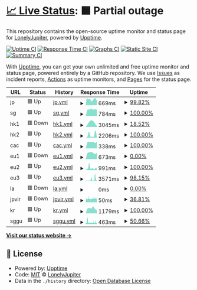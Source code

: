 # [📈 Live Status](https://www.skrr.eu.org): <!--live status--> **🟧 Partial outage**

This repository contains the open-source uptime monitor and status page for [LonelyJupiter](https://www.skrr.eu.org), powered by [Upptime](https://github.com/upptime/upptime).

[![Uptime CI](https://github.com/LonelyJupiter/UPPTIME/workflows/Uptime%20CI/badge.svg)](https://github.com/LonelyJupiter/UPPTIME/actions?query=workflow%3A%22Uptime+CI%22)
[![Response Time CI](https://github.com/LonelyJupiter/UPPTIME/workflows/Response%20Time%20CI/badge.svg)](https://github.com/LonelyJupiter/UPPTIME/actions?query=workflow%3A%22Response+Time+CI%22)
[![Graphs CI](https://github.com/LonelyJupiter/UPPTIME/workflows/Graphs%20CI/badge.svg)](https://github.com/LonelyJupiter/UPPTIME/actions?query=workflow%3A%22Graphs+CI%22)
[![Static Site CI](https://github.com/LonelyJupiter/UPPTIME/workflows/Static%20Site%20CI/badge.svg)](https://github.com/LonelyJupiter/UPPTIME/actions?query=workflow%3A%22Static+Site+CI%22)
[![Summary CI](https://github.com/LonelyJupiter/UPPTIME/workflows/Summary%20CI/badge.svg)](https://github.com/LonelyJupiter/UPPTIME/actions?query=workflow%3A%22Summary+CI%22)

With [Upptime](https://upptime.js.org), you can get your own unlimited and free uptime monitor and status page, powered entirely by a GitHub repository. We use [Issues](https://github.com/LonelyJupiter/UPPTIME/issues) as incident reports, [Actions](https://github.com/LonelyJupiter/UPPTIME/actions) as uptime monitors, and [Pages](https://www.skrr.eu.org) for the status page.

<!--start: status pages-->
<!-- This summary is generated by Upptime (https://github.com/upptime/upptime) -->
<!-- Do not edit this manually, your changes will be overwritten -->
<!-- prettier-ignore -->
| URL | Status | History | Response Time | Uptime |
| --- | ------ | ------- | ------------- | ------ |
| <img alt="" src="https://icons.duckduckgo.com/ip3/null.ico" height="13"> jp | 🟩 Up | [jp.yml](https://github.com/LonelyJupiter/UPPTIME/commits/HEAD/history/jp.yml) | <details><summary><img alt="Response time graph" src="./graphs/jp/response-time-week.png" height="20"> 669ms</summary><br><a href="https://www.skrr.eu.org/history/jp"><img alt="Response time 762" src="https://img.shields.io/endpoint?url=https%3A%2F%2Fraw.githubusercontent.com%2FLonelyJupiter%2FUPPTIME%2FHEAD%2Fapi%2Fjp%2Fresponse-time.json"></a><br><a href="https://www.skrr.eu.org/history/jp"><img alt="24-hour response time 535" src="https://img.shields.io/endpoint?url=https%3A%2F%2Fraw.githubusercontent.com%2FLonelyJupiter%2FUPPTIME%2FHEAD%2Fapi%2Fjp%2Fresponse-time-day.json"></a><br><a href="https://www.skrr.eu.org/history/jp"><img alt="7-day response time 669" src="https://img.shields.io/endpoint?url=https%3A%2F%2Fraw.githubusercontent.com%2FLonelyJupiter%2FUPPTIME%2FHEAD%2Fapi%2Fjp%2Fresponse-time-week.json"></a><br><a href="https://www.skrr.eu.org/history/jp"><img alt="30-day response time 752" src="https://img.shields.io/endpoint?url=https%3A%2F%2Fraw.githubusercontent.com%2FLonelyJupiter%2FUPPTIME%2FHEAD%2Fapi%2Fjp%2Fresponse-time-month.json"></a><br><a href="https://www.skrr.eu.org/history/jp"><img alt="1-year response time 762" src="https://img.shields.io/endpoint?url=https%3A%2F%2Fraw.githubusercontent.com%2FLonelyJupiter%2FUPPTIME%2FHEAD%2Fapi%2Fjp%2Fresponse-time-year.json"></a></details> | <details><summary><a href="https://www.skrr.eu.org/history/jp">99.82%</a></summary><a href="https://www.skrr.eu.org/history/jp"><img alt="All-time uptime 93.90%" src="https://img.shields.io/endpoint?url=https%3A%2F%2Fraw.githubusercontent.com%2FLonelyJupiter%2FUPPTIME%2FHEAD%2Fapi%2Fjp%2Fuptime.json"></a><br><a href="https://www.skrr.eu.org/history/jp"><img alt="24-hour uptime 100.00%" src="https://img.shields.io/endpoint?url=https%3A%2F%2Fraw.githubusercontent.com%2FLonelyJupiter%2FUPPTIME%2FHEAD%2Fapi%2Fjp%2Fuptime-day.json"></a><br><a href="https://www.skrr.eu.org/history/jp"><img alt="7-day uptime 99.82%" src="https://img.shields.io/endpoint?url=https%3A%2F%2Fraw.githubusercontent.com%2FLonelyJupiter%2FUPPTIME%2FHEAD%2Fapi%2Fjp%2Fuptime-week.json"></a><br><a href="https://www.skrr.eu.org/history/jp"><img alt="30-day uptime 92.50%" src="https://img.shields.io/endpoint?url=https%3A%2F%2Fraw.githubusercontent.com%2FLonelyJupiter%2FUPPTIME%2FHEAD%2Fapi%2Fjp%2Fuptime-month.json"></a><br><a href="https://www.skrr.eu.org/history/jp"><img alt="1-year uptime 93.90%" src="https://img.shields.io/endpoint?url=https%3A%2F%2Fraw.githubusercontent.com%2FLonelyJupiter%2FUPPTIME%2FHEAD%2Fapi%2Fjp%2Fuptime-year.json"></a></details>
| <img alt="" src="https://icons.duckduckgo.com/ip3/null.ico" height="13"> sg | 🟩 Up | [sg.yml](https://github.com/LonelyJupiter/UPPTIME/commits/HEAD/history/sg.yml) | <details><summary><img alt="Response time graph" src="./graphs/sg/response-time-week.png" height="20"> 784ms</summary><br><a href="https://www.skrr.eu.org/history/sg"><img alt="Response time 799" src="https://img.shields.io/endpoint?url=https%3A%2F%2Fraw.githubusercontent.com%2FLonelyJupiter%2FUPPTIME%2FHEAD%2Fapi%2Fsg%2Fresponse-time.json"></a><br><a href="https://www.skrr.eu.org/history/sg"><img alt="24-hour response time 738" src="https://img.shields.io/endpoint?url=https%3A%2F%2Fraw.githubusercontent.com%2FLonelyJupiter%2FUPPTIME%2FHEAD%2Fapi%2Fsg%2Fresponse-time-day.json"></a><br><a href="https://www.skrr.eu.org/history/sg"><img alt="7-day response time 784" src="https://img.shields.io/endpoint?url=https%3A%2F%2Fraw.githubusercontent.com%2FLonelyJupiter%2FUPPTIME%2FHEAD%2Fapi%2Fsg%2Fresponse-time-week.json"></a><br><a href="https://www.skrr.eu.org/history/sg"><img alt="30-day response time 811" src="https://img.shields.io/endpoint?url=https%3A%2F%2Fraw.githubusercontent.com%2FLonelyJupiter%2FUPPTIME%2FHEAD%2Fapi%2Fsg%2Fresponse-time-month.json"></a><br><a href="https://www.skrr.eu.org/history/sg"><img alt="1-year response time 799" src="https://img.shields.io/endpoint?url=https%3A%2F%2Fraw.githubusercontent.com%2FLonelyJupiter%2FUPPTIME%2FHEAD%2Fapi%2Fsg%2Fresponse-time-year.json"></a></details> | <details><summary><a href="https://www.skrr.eu.org/history/sg">100.00%</a></summary><a href="https://www.skrr.eu.org/history/sg"><img alt="All-time uptime 99.91%" src="https://img.shields.io/endpoint?url=https%3A%2F%2Fraw.githubusercontent.com%2FLonelyJupiter%2FUPPTIME%2FHEAD%2Fapi%2Fsg%2Fuptime.json"></a><br><a href="https://www.skrr.eu.org/history/sg"><img alt="24-hour uptime 100.00%" src="https://img.shields.io/endpoint?url=https%3A%2F%2Fraw.githubusercontent.com%2FLonelyJupiter%2FUPPTIME%2FHEAD%2Fapi%2Fsg%2Fuptime-day.json"></a><br><a href="https://www.skrr.eu.org/history/sg"><img alt="7-day uptime 100.00%" src="https://img.shields.io/endpoint?url=https%3A%2F%2Fraw.githubusercontent.com%2FLonelyJupiter%2FUPPTIME%2FHEAD%2Fapi%2Fsg%2Fuptime-week.json"></a><br><a href="https://www.skrr.eu.org/history/sg"><img alt="30-day uptime 99.95%" src="https://img.shields.io/endpoint?url=https%3A%2F%2Fraw.githubusercontent.com%2FLonelyJupiter%2FUPPTIME%2FHEAD%2Fapi%2Fsg%2Fuptime-month.json"></a><br><a href="https://www.skrr.eu.org/history/sg"><img alt="1-year uptime 99.91%" src="https://img.shields.io/endpoint?url=https%3A%2F%2Fraw.githubusercontent.com%2FLonelyJupiter%2FUPPTIME%2FHEAD%2Fapi%2Fsg%2Fuptime-year.json"></a></details>
| <img alt="" src="https://icons.duckduckgo.com/ip3/null.ico" height="13"> hk1 | 🟥 Down | [hk1.yml](https://github.com/LonelyJupiter/UPPTIME/commits/HEAD/history/hk1.yml) | <details><summary><img alt="Response time graph" src="./graphs/hk1/response-time-week.png" height="20"> 3045ms</summary><br><a href="https://www.skrr.eu.org/history/hk1"><img alt="Response time 1003" src="https://img.shields.io/endpoint?url=https%3A%2F%2Fraw.githubusercontent.com%2FLonelyJupiter%2FUPPTIME%2FHEAD%2Fapi%2Fhk1%2Fresponse-time.json"></a><br><a href="https://www.skrr.eu.org/history/hk1"><img alt="24-hour response time 0" src="https://img.shields.io/endpoint?url=https%3A%2F%2Fraw.githubusercontent.com%2FLonelyJupiter%2FUPPTIME%2FHEAD%2Fapi%2Fhk1%2Fresponse-time-day.json"></a><br><a href="https://www.skrr.eu.org/history/hk1"><img alt="7-day response time 3045" src="https://img.shields.io/endpoint?url=https%3A%2F%2Fraw.githubusercontent.com%2FLonelyJupiter%2FUPPTIME%2FHEAD%2Fapi%2Fhk1%2Fresponse-time-week.json"></a><br><a href="https://www.skrr.eu.org/history/hk1"><img alt="30-day response time 1072" src="https://img.shields.io/endpoint?url=https%3A%2F%2Fraw.githubusercontent.com%2FLonelyJupiter%2FUPPTIME%2FHEAD%2Fapi%2Fhk1%2Fresponse-time-month.json"></a><br><a href="https://www.skrr.eu.org/history/hk1"><img alt="1-year response time 1003" src="https://img.shields.io/endpoint?url=https%3A%2F%2Fraw.githubusercontent.com%2FLonelyJupiter%2FUPPTIME%2FHEAD%2Fapi%2Fhk1%2Fresponse-time-year.json"></a></details> | <details><summary><a href="https://www.skrr.eu.org/history/hk1">18.52%</a></summary><a href="https://www.skrr.eu.org/history/hk1"><img alt="All-time uptime 48.98%" src="https://img.shields.io/endpoint?url=https%3A%2F%2Fraw.githubusercontent.com%2FLonelyJupiter%2FUPPTIME%2FHEAD%2Fapi%2Fhk1%2Fuptime.json"></a><br><a href="https://www.skrr.eu.org/history/hk1"><img alt="24-hour uptime 0.00%" src="https://img.shields.io/endpoint?url=https%3A%2F%2Fraw.githubusercontent.com%2FLonelyJupiter%2FUPPTIME%2FHEAD%2Fapi%2Fhk1%2Fuptime-day.json"></a><br><a href="https://www.skrr.eu.org/history/hk1"><img alt="7-day uptime 18.52%" src="https://img.shields.io/endpoint?url=https%3A%2F%2Fraw.githubusercontent.com%2FLonelyJupiter%2FUPPTIME%2FHEAD%2Fapi%2Fhk1%2Fuptime-week.json"></a><br><a href="https://www.skrr.eu.org/history/hk1"><img alt="30-day uptime 48.93%" src="https://img.shields.io/endpoint?url=https%3A%2F%2Fraw.githubusercontent.com%2FLonelyJupiter%2FUPPTIME%2FHEAD%2Fapi%2Fhk1%2Fuptime-month.json"></a><br><a href="https://www.skrr.eu.org/history/hk1"><img alt="1-year uptime 48.98%" src="https://img.shields.io/endpoint?url=https%3A%2F%2Fraw.githubusercontent.com%2FLonelyJupiter%2FUPPTIME%2FHEAD%2Fapi%2Fhk1%2Fuptime-year.json"></a></details>
| <img alt="" src="https://icons.duckduckgo.com/ip3/null.ico" height="13"> hk2 | 🟩 Up | [hk2.yml](https://github.com/LonelyJupiter/UPPTIME/commits/HEAD/history/hk2.yml) | <details><summary><img alt="Response time graph" src="./graphs/hk2/response-time-week.png" height="20"> 2206ms</summary><br><a href="https://www.skrr.eu.org/history/hk2"><img alt="Response time 1199" src="https://img.shields.io/endpoint?url=https%3A%2F%2Fraw.githubusercontent.com%2FLonelyJupiter%2FUPPTIME%2FHEAD%2Fapi%2Fhk2%2Fresponse-time.json"></a><br><a href="https://www.skrr.eu.org/history/hk2"><img alt="24-hour response time 638" src="https://img.shields.io/endpoint?url=https%3A%2F%2Fraw.githubusercontent.com%2FLonelyJupiter%2FUPPTIME%2FHEAD%2Fapi%2Fhk2%2Fresponse-time-day.json"></a><br><a href="https://www.skrr.eu.org/history/hk2"><img alt="7-day response time 2206" src="https://img.shields.io/endpoint?url=https%3A%2F%2Fraw.githubusercontent.com%2FLonelyJupiter%2FUPPTIME%2FHEAD%2Fapi%2Fhk2%2Fresponse-time-week.json"></a><br><a href="https://www.skrr.eu.org/history/hk2"><img alt="30-day response time 1272" src="https://img.shields.io/endpoint?url=https%3A%2F%2Fraw.githubusercontent.com%2FLonelyJupiter%2FUPPTIME%2FHEAD%2Fapi%2Fhk2%2Fresponse-time-month.json"></a><br><a href="https://www.skrr.eu.org/history/hk2"><img alt="1-year response time 1199" src="https://img.shields.io/endpoint?url=https%3A%2F%2Fraw.githubusercontent.com%2FLonelyJupiter%2FUPPTIME%2FHEAD%2Fapi%2Fhk2%2Fresponse-time-year.json"></a></details> | <details><summary><a href="https://www.skrr.eu.org/history/hk2">100.00%</a></summary><a href="https://www.skrr.eu.org/history/hk2"><img alt="All-time uptime 35.09%" src="https://img.shields.io/endpoint?url=https%3A%2F%2Fraw.githubusercontent.com%2FLonelyJupiter%2FUPPTIME%2FHEAD%2Fapi%2Fhk2%2Fuptime.json"></a><br><a href="https://www.skrr.eu.org/history/hk2"><img alt="24-hour uptime 100.00%" src="https://img.shields.io/endpoint?url=https%3A%2F%2Fraw.githubusercontent.com%2FLonelyJupiter%2FUPPTIME%2FHEAD%2Fapi%2Fhk2%2Fuptime-day.json"></a><br><a href="https://www.skrr.eu.org/history/hk2"><img alt="7-day uptime 100.00%" src="https://img.shields.io/endpoint?url=https%3A%2F%2Fraw.githubusercontent.com%2FLonelyJupiter%2FUPPTIME%2FHEAD%2Fapi%2Fhk2%2Fuptime-week.json"></a><br><a href="https://www.skrr.eu.org/history/hk2"><img alt="30-day uptime 62.14%" src="https://img.shields.io/endpoint?url=https%3A%2F%2Fraw.githubusercontent.com%2FLonelyJupiter%2FUPPTIME%2FHEAD%2Fapi%2Fhk2%2Fuptime-month.json"></a><br><a href="https://www.skrr.eu.org/history/hk2"><img alt="1-year uptime 35.09%" src="https://img.shields.io/endpoint?url=https%3A%2F%2Fraw.githubusercontent.com%2FLonelyJupiter%2FUPPTIME%2FHEAD%2Fapi%2Fhk2%2Fuptime-year.json"></a></details>
| <img alt="" src="https://icons.duckduckgo.com/ip3/null.ico" height="13"> cac | 🟩 Up | [cac.yml](https://github.com/LonelyJupiter/UPPTIME/commits/HEAD/history/cac.yml) | <details><summary><img alt="Response time graph" src="./graphs/cac/response-time-week.png" height="20"> 338ms</summary><br><a href="https://www.skrr.eu.org/history/cac"><img alt="Response time 369" src="https://img.shields.io/endpoint?url=https%3A%2F%2Fraw.githubusercontent.com%2FLonelyJupiter%2FUPPTIME%2FHEAD%2Fapi%2Fcac%2Fresponse-time.json"></a><br><a href="https://www.skrr.eu.org/history/cac"><img alt="24-hour response time 364" src="https://img.shields.io/endpoint?url=https%3A%2F%2Fraw.githubusercontent.com%2FLonelyJupiter%2FUPPTIME%2FHEAD%2Fapi%2Fcac%2Fresponse-time-day.json"></a><br><a href="https://www.skrr.eu.org/history/cac"><img alt="7-day response time 338" src="https://img.shields.io/endpoint?url=https%3A%2F%2Fraw.githubusercontent.com%2FLonelyJupiter%2FUPPTIME%2FHEAD%2Fapi%2Fcac%2Fresponse-time-week.json"></a><br><a href="https://www.skrr.eu.org/history/cac"><img alt="30-day response time 348" src="https://img.shields.io/endpoint?url=https%3A%2F%2Fraw.githubusercontent.com%2FLonelyJupiter%2FUPPTIME%2FHEAD%2Fapi%2Fcac%2Fresponse-time-month.json"></a><br><a href="https://www.skrr.eu.org/history/cac"><img alt="1-year response time 369" src="https://img.shields.io/endpoint?url=https%3A%2F%2Fraw.githubusercontent.com%2FLonelyJupiter%2FUPPTIME%2FHEAD%2Fapi%2Fcac%2Fresponse-time-year.json"></a></details> | <details><summary><a href="https://www.skrr.eu.org/history/cac">100.00%</a></summary><a href="https://www.skrr.eu.org/history/cac"><img alt="All-time uptime 99.84%" src="https://img.shields.io/endpoint?url=https%3A%2F%2Fraw.githubusercontent.com%2FLonelyJupiter%2FUPPTIME%2FHEAD%2Fapi%2Fcac%2Fuptime.json"></a><br><a href="https://www.skrr.eu.org/history/cac"><img alt="24-hour uptime 100.00%" src="https://img.shields.io/endpoint?url=https%3A%2F%2Fraw.githubusercontent.com%2FLonelyJupiter%2FUPPTIME%2FHEAD%2Fapi%2Fcac%2Fuptime-day.json"></a><br><a href="https://www.skrr.eu.org/history/cac"><img alt="7-day uptime 100.00%" src="https://img.shields.io/endpoint?url=https%3A%2F%2Fraw.githubusercontent.com%2FLonelyJupiter%2FUPPTIME%2FHEAD%2Fapi%2Fcac%2Fuptime-week.json"></a><br><a href="https://www.skrr.eu.org/history/cac"><img alt="30-day uptime 99.94%" src="https://img.shields.io/endpoint?url=https%3A%2F%2Fraw.githubusercontent.com%2FLonelyJupiter%2FUPPTIME%2FHEAD%2Fapi%2Fcac%2Fuptime-month.json"></a><br><a href="https://www.skrr.eu.org/history/cac"><img alt="1-year uptime 99.84%" src="https://img.shields.io/endpoint?url=https%3A%2F%2Fraw.githubusercontent.com%2FLonelyJupiter%2FUPPTIME%2FHEAD%2Fapi%2Fcac%2Fuptime-year.json"></a></details>
| <img alt="" src="https://icons.duckduckgo.com/ip3/null.ico" height="13"> eu1 | 🟥 Down | [eu1.yml](https://github.com/LonelyJupiter/UPPTIME/commits/HEAD/history/eu1.yml) | <details><summary><img alt="Response time graph" src="./graphs/eu1/response-time-week.png" height="20"> 673ms</summary><br><a href="https://www.skrr.eu.org/history/eu1"><img alt="Response time 725" src="https://img.shields.io/endpoint?url=https%3A%2F%2Fraw.githubusercontent.com%2FLonelyJupiter%2FUPPTIME%2FHEAD%2Fapi%2Feu1%2Fresponse-time.json"></a><br><a href="https://www.skrr.eu.org/history/eu1"><img alt="24-hour response time 683" src="https://img.shields.io/endpoint?url=https%3A%2F%2Fraw.githubusercontent.com%2FLonelyJupiter%2FUPPTIME%2FHEAD%2Fapi%2Feu1%2Fresponse-time-day.json"></a><br><a href="https://www.skrr.eu.org/history/eu1"><img alt="7-day response time 673" src="https://img.shields.io/endpoint?url=https%3A%2F%2Fraw.githubusercontent.com%2FLonelyJupiter%2FUPPTIME%2FHEAD%2Fapi%2Feu1%2Fresponse-time-week.json"></a><br><a href="https://www.skrr.eu.org/history/eu1"><img alt="30-day response time 642" src="https://img.shields.io/endpoint?url=https%3A%2F%2Fraw.githubusercontent.com%2FLonelyJupiter%2FUPPTIME%2FHEAD%2Fapi%2Feu1%2Fresponse-time-month.json"></a><br><a href="https://www.skrr.eu.org/history/eu1"><img alt="1-year response time 725" src="https://img.shields.io/endpoint?url=https%3A%2F%2Fraw.githubusercontent.com%2FLonelyJupiter%2FUPPTIME%2FHEAD%2Fapi%2Feu1%2Fresponse-time-year.json"></a></details> | <details><summary><a href="https://www.skrr.eu.org/history/eu1">0.00%</a></summary><a href="https://www.skrr.eu.org/history/eu1"><img alt="All-time uptime 30.91%" src="https://img.shields.io/endpoint?url=https%3A%2F%2Fraw.githubusercontent.com%2FLonelyJupiter%2FUPPTIME%2FHEAD%2Fapi%2Feu1%2Fuptime.json"></a><br><a href="https://www.skrr.eu.org/history/eu1"><img alt="24-hour uptime 0.00%" src="https://img.shields.io/endpoint?url=https%3A%2F%2Fraw.githubusercontent.com%2FLonelyJupiter%2FUPPTIME%2FHEAD%2Fapi%2Feu1%2Fuptime-day.json"></a><br><a href="https://www.skrr.eu.org/history/eu1"><img alt="7-day uptime 0.00%" src="https://img.shields.io/endpoint?url=https%3A%2F%2Fraw.githubusercontent.com%2FLonelyJupiter%2FUPPTIME%2FHEAD%2Fapi%2Feu1%2Fuptime-week.json"></a><br><a href="https://www.skrr.eu.org/history/eu1"><img alt="30-day uptime 0.00%" src="https://img.shields.io/endpoint?url=https%3A%2F%2Fraw.githubusercontent.com%2FLonelyJupiter%2FUPPTIME%2FHEAD%2Fapi%2Feu1%2Fuptime-month.json"></a><br><a href="https://www.skrr.eu.org/history/eu1"><img alt="1-year uptime 30.91%" src="https://img.shields.io/endpoint?url=https%3A%2F%2Fraw.githubusercontent.com%2FLonelyJupiter%2FUPPTIME%2FHEAD%2Fapi%2Feu1%2Fuptime-year.json"></a></details>
| <img alt="" src="https://icons.duckduckgo.com/ip3/null.ico" height="13"> eu2 | 🟩 Up | [eu2.yml](https://github.com/LonelyJupiter/UPPTIME/commits/HEAD/history/eu2.yml) | <details><summary><img alt="Response time graph" src="./graphs/eu2/response-time-week.png" height="20"> 991ms</summary><br><a href="https://www.skrr.eu.org/history/eu2"><img alt="Response time 935" src="https://img.shields.io/endpoint?url=https%3A%2F%2Fraw.githubusercontent.com%2FLonelyJupiter%2FUPPTIME%2FHEAD%2Fapi%2Feu2%2Fresponse-time.json"></a><br><a href="https://www.skrr.eu.org/history/eu2"><img alt="24-hour response time 684" src="https://img.shields.io/endpoint?url=https%3A%2F%2Fraw.githubusercontent.com%2FLonelyJupiter%2FUPPTIME%2FHEAD%2Fapi%2Feu2%2Fresponse-time-day.json"></a><br><a href="https://www.skrr.eu.org/history/eu2"><img alt="7-day response time 991" src="https://img.shields.io/endpoint?url=https%3A%2F%2Fraw.githubusercontent.com%2FLonelyJupiter%2FUPPTIME%2FHEAD%2Fapi%2Feu2%2Fresponse-time-week.json"></a><br><a href="https://www.skrr.eu.org/history/eu2"><img alt="30-day response time 876" src="https://img.shields.io/endpoint?url=https%3A%2F%2Fraw.githubusercontent.com%2FLonelyJupiter%2FUPPTIME%2FHEAD%2Fapi%2Feu2%2Fresponse-time-month.json"></a><br><a href="https://www.skrr.eu.org/history/eu2"><img alt="1-year response time 935" src="https://img.shields.io/endpoint?url=https%3A%2F%2Fraw.githubusercontent.com%2FLonelyJupiter%2FUPPTIME%2FHEAD%2Fapi%2Feu2%2Fresponse-time-year.json"></a></details> | <details><summary><a href="https://www.skrr.eu.org/history/eu2">100.00%</a></summary><a href="https://www.skrr.eu.org/history/eu2"><img alt="All-time uptime 75.49%" src="https://img.shields.io/endpoint?url=https%3A%2F%2Fraw.githubusercontent.com%2FLonelyJupiter%2FUPPTIME%2FHEAD%2Fapi%2Feu2%2Fuptime.json"></a><br><a href="https://www.skrr.eu.org/history/eu2"><img alt="24-hour uptime 100.00%" src="https://img.shields.io/endpoint?url=https%3A%2F%2Fraw.githubusercontent.com%2FLonelyJupiter%2FUPPTIME%2FHEAD%2Fapi%2Feu2%2Fuptime-day.json"></a><br><a href="https://www.skrr.eu.org/history/eu2"><img alt="7-day uptime 100.00%" src="https://img.shields.io/endpoint?url=https%3A%2F%2Fraw.githubusercontent.com%2FLonelyJupiter%2FUPPTIME%2FHEAD%2Fapi%2Feu2%2Fuptime-week.json"></a><br><a href="https://www.skrr.eu.org/history/eu2"><img alt="30-day uptime 99.06%" src="https://img.shields.io/endpoint?url=https%3A%2F%2Fraw.githubusercontent.com%2FLonelyJupiter%2FUPPTIME%2FHEAD%2Fapi%2Feu2%2Fuptime-month.json"></a><br><a href="https://www.skrr.eu.org/history/eu2"><img alt="1-year uptime 75.49%" src="https://img.shields.io/endpoint?url=https%3A%2F%2Fraw.githubusercontent.com%2FLonelyJupiter%2FUPPTIME%2FHEAD%2Fapi%2Feu2%2Fuptime-year.json"></a></details>
| <img alt="" src="https://icons.duckduckgo.com/ip3/null.ico" height="13"> eu3 | 🟩 Up | [eu3.yml](https://github.com/LonelyJupiter/UPPTIME/commits/HEAD/history/eu3.yml) | <details><summary><img alt="Response time graph" src="./graphs/eu3/response-time-week.png" height="20"> 3571ms</summary><br><a href="https://www.skrr.eu.org/history/eu3"><img alt="Response time 1862" src="https://img.shields.io/endpoint?url=https%3A%2F%2Fraw.githubusercontent.com%2FLonelyJupiter%2FUPPTIME%2FHEAD%2Fapi%2Feu3%2Fresponse-time.json"></a><br><a href="https://www.skrr.eu.org/history/eu3"><img alt="24-hour response time 2299" src="https://img.shields.io/endpoint?url=https%3A%2F%2Fraw.githubusercontent.com%2FLonelyJupiter%2FUPPTIME%2FHEAD%2Fapi%2Feu3%2Fresponse-time-day.json"></a><br><a href="https://www.skrr.eu.org/history/eu3"><img alt="7-day response time 3571" src="https://img.shields.io/endpoint?url=https%3A%2F%2Fraw.githubusercontent.com%2FLonelyJupiter%2FUPPTIME%2FHEAD%2Fapi%2Feu3%2Fresponse-time-week.json"></a><br><a href="https://www.skrr.eu.org/history/eu3"><img alt="30-day response time 1925" src="https://img.shields.io/endpoint?url=https%3A%2F%2Fraw.githubusercontent.com%2FLonelyJupiter%2FUPPTIME%2FHEAD%2Fapi%2Feu3%2Fresponse-time-month.json"></a><br><a href="https://www.skrr.eu.org/history/eu3"><img alt="1-year response time 1862" src="https://img.shields.io/endpoint?url=https%3A%2F%2Fraw.githubusercontent.com%2FLonelyJupiter%2FUPPTIME%2FHEAD%2Fapi%2Feu3%2Fresponse-time-year.json"></a></details> | <details><summary><a href="https://www.skrr.eu.org/history/eu3">98.15%</a></summary><a href="https://www.skrr.eu.org/history/eu3"><img alt="All-time uptime 87.93%" src="https://img.shields.io/endpoint?url=https%3A%2F%2Fraw.githubusercontent.com%2FLonelyJupiter%2FUPPTIME%2FHEAD%2Fapi%2Feu3%2Fuptime.json"></a><br><a href="https://www.skrr.eu.org/history/eu3"><img alt="24-hour uptime 97.18%" src="https://img.shields.io/endpoint?url=https%3A%2F%2Fraw.githubusercontent.com%2FLonelyJupiter%2FUPPTIME%2FHEAD%2Fapi%2Feu3%2Fuptime-day.json"></a><br><a href="https://www.skrr.eu.org/history/eu3"><img alt="7-day uptime 98.15%" src="https://img.shields.io/endpoint?url=https%3A%2F%2Fraw.githubusercontent.com%2FLonelyJupiter%2FUPPTIME%2FHEAD%2Fapi%2Feu3%2Fuptime-week.json"></a><br><a href="https://www.skrr.eu.org/history/eu3"><img alt="30-day uptime 88.01%" src="https://img.shields.io/endpoint?url=https%3A%2F%2Fraw.githubusercontent.com%2FLonelyJupiter%2FUPPTIME%2FHEAD%2Fapi%2Feu3%2Fuptime-month.json"></a><br><a href="https://www.skrr.eu.org/history/eu3"><img alt="1-year uptime 87.93%" src="https://img.shields.io/endpoint?url=https%3A%2F%2Fraw.githubusercontent.com%2FLonelyJupiter%2FUPPTIME%2FHEAD%2Fapi%2Feu3%2Fuptime-year.json"></a></details>
| <img alt="" src="https://icons.duckduckgo.com/ip3/null.ico" height="13"> la | 🟥 Down | [la.yml](https://github.com/LonelyJupiter/UPPTIME/commits/HEAD/history/la.yml) | <details><summary><img alt="Response time graph" src="./graphs/la/response-time-week.png" height="20"> 0ms</summary><br><a href="https://www.skrr.eu.org/history/la"><img alt="Response time 462" src="https://img.shields.io/endpoint?url=https%3A%2F%2Fraw.githubusercontent.com%2FLonelyJupiter%2FUPPTIME%2FHEAD%2Fapi%2Fla%2Fresponse-time.json"></a><br><a href="https://www.skrr.eu.org/history/la"><img alt="24-hour response time 0" src="https://img.shields.io/endpoint?url=https%3A%2F%2Fraw.githubusercontent.com%2FLonelyJupiter%2FUPPTIME%2FHEAD%2Fapi%2Fla%2Fresponse-time-day.json"></a><br><a href="https://www.skrr.eu.org/history/la"><img alt="7-day response time 0" src="https://img.shields.io/endpoint?url=https%3A%2F%2Fraw.githubusercontent.com%2FLonelyJupiter%2FUPPTIME%2FHEAD%2Fapi%2Fla%2Fresponse-time-week.json"></a><br><a href="https://www.skrr.eu.org/history/la"><img alt="30-day response time 421" src="https://img.shields.io/endpoint?url=https%3A%2F%2Fraw.githubusercontent.com%2FLonelyJupiter%2FUPPTIME%2FHEAD%2Fapi%2Fla%2Fresponse-time-month.json"></a><br><a href="https://www.skrr.eu.org/history/la"><img alt="1-year response time 462" src="https://img.shields.io/endpoint?url=https%3A%2F%2Fraw.githubusercontent.com%2FLonelyJupiter%2FUPPTIME%2FHEAD%2Fapi%2Fla%2Fresponse-time-year.json"></a></details> | <details><summary><a href="https://www.skrr.eu.org/history/la">0.00%</a></summary><a href="https://www.skrr.eu.org/history/la"><img alt="All-time uptime 45.47%" src="https://img.shields.io/endpoint?url=https%3A%2F%2Fraw.githubusercontent.com%2FLonelyJupiter%2FUPPTIME%2FHEAD%2Fapi%2Fla%2Fuptime.json"></a><br><a href="https://www.skrr.eu.org/history/la"><img alt="24-hour uptime 0.00%" src="https://img.shields.io/endpoint?url=https%3A%2F%2Fraw.githubusercontent.com%2FLonelyJupiter%2FUPPTIME%2FHEAD%2Fapi%2Fla%2Fuptime-day.json"></a><br><a href="https://www.skrr.eu.org/history/la"><img alt="7-day uptime 0.00%" src="https://img.shields.io/endpoint?url=https%3A%2F%2Fraw.githubusercontent.com%2FLonelyJupiter%2FUPPTIME%2FHEAD%2Fapi%2Fla%2Fuptime-week.json"></a><br><a href="https://www.skrr.eu.org/history/la"><img alt="30-day uptime 0.53%" src="https://img.shields.io/endpoint?url=https%3A%2F%2Fraw.githubusercontent.com%2FLonelyJupiter%2FUPPTIME%2FHEAD%2Fapi%2Fla%2Fuptime-month.json"></a><br><a href="https://www.skrr.eu.org/history/la"><img alt="1-year uptime 45.47%" src="https://img.shields.io/endpoint?url=https%3A%2F%2Fraw.githubusercontent.com%2FLonelyJupiter%2FUPPTIME%2FHEAD%2Fapi%2Fla%2Fuptime-year.json"></a></details>
| <img alt="" src="https://icons.duckduckgo.com/ip3/null.ico" height="13"> jpvir | 🟥 Down | [jpvir.yml](https://github.com/LonelyJupiter/UPPTIME/commits/HEAD/history/jpvir.yml) | <details><summary><img alt="Response time graph" src="./graphs/jpvir/response-time-week.png" height="20"> 50ms</summary><br><a href="https://www.skrr.eu.org/history/jpvir"><img alt="Response time 189" src="https://img.shields.io/endpoint?url=https%3A%2F%2Fraw.githubusercontent.com%2FLonelyJupiter%2FUPPTIME%2FHEAD%2Fapi%2Fjpvir%2Fresponse-time.json"></a><br><a href="https://www.skrr.eu.org/history/jpvir"><img alt="24-hour response time 50" src="https://img.shields.io/endpoint?url=https%3A%2F%2Fraw.githubusercontent.com%2FLonelyJupiter%2FUPPTIME%2FHEAD%2Fapi%2Fjpvir%2Fresponse-time-day.json"></a><br><a href="https://www.skrr.eu.org/history/jpvir"><img alt="7-day response time 50" src="https://img.shields.io/endpoint?url=https%3A%2F%2Fraw.githubusercontent.com%2FLonelyJupiter%2FUPPTIME%2FHEAD%2Fapi%2Fjpvir%2Fresponse-time-week.json"></a><br><a href="https://www.skrr.eu.org/history/jpvir"><img alt="30-day response time 51" src="https://img.shields.io/endpoint?url=https%3A%2F%2Fraw.githubusercontent.com%2FLonelyJupiter%2FUPPTIME%2FHEAD%2Fapi%2Fjpvir%2Fresponse-time-month.json"></a><br><a href="https://www.skrr.eu.org/history/jpvir"><img alt="1-year response time 189" src="https://img.shields.io/endpoint?url=https%3A%2F%2Fraw.githubusercontent.com%2FLonelyJupiter%2FUPPTIME%2FHEAD%2Fapi%2Fjpvir%2Fresponse-time-year.json"></a></details> | <details><summary><a href="https://www.skrr.eu.org/history/jpvir">36.81%</a></summary><a href="https://www.skrr.eu.org/history/jpvir"><img alt="All-time uptime 92.03%" src="https://img.shields.io/endpoint?url=https%3A%2F%2Fraw.githubusercontent.com%2FLonelyJupiter%2FUPPTIME%2FHEAD%2Fapi%2Fjpvir%2Fuptime.json"></a><br><a href="https://www.skrr.eu.org/history/jpvir"><img alt="24-hour uptime 38.75%" src="https://img.shields.io/endpoint?url=https%3A%2F%2Fraw.githubusercontent.com%2FLonelyJupiter%2FUPPTIME%2FHEAD%2Fapi%2Fjpvir%2Fuptime-day.json"></a><br><a href="https://www.skrr.eu.org/history/jpvir"><img alt="7-day uptime 36.81%" src="https://img.shields.io/endpoint?url=https%3A%2F%2Fraw.githubusercontent.com%2FLonelyJupiter%2FUPPTIME%2FHEAD%2Fapi%2Fjpvir%2Fuptime-week.json"></a><br><a href="https://www.skrr.eu.org/history/jpvir"><img alt="30-day uptime 85.46%" src="https://img.shields.io/endpoint?url=https%3A%2F%2Fraw.githubusercontent.com%2FLonelyJupiter%2FUPPTIME%2FHEAD%2Fapi%2Fjpvir%2Fuptime-month.json"></a><br><a href="https://www.skrr.eu.org/history/jpvir"><img alt="1-year uptime 92.03%" src="https://img.shields.io/endpoint?url=https%3A%2F%2Fraw.githubusercontent.com%2FLonelyJupiter%2FUPPTIME%2FHEAD%2Fapi%2Fjpvir%2Fuptime-year.json"></a></details>
| <img alt="" src="https://icons.duckduckgo.com/ip3/null.ico" height="13"> kr | 🟩 Up | [kr.yml](https://github.com/LonelyJupiter/UPPTIME/commits/HEAD/history/kr.yml) | <details><summary><img alt="Response time graph" src="./graphs/kr/response-time-week.png" height="20"> 1179ms</summary><br><a href="https://www.skrr.eu.org/history/kr"><img alt="Response time 805" src="https://img.shields.io/endpoint?url=https%3A%2F%2Fraw.githubusercontent.com%2FLonelyJupiter%2FUPPTIME%2FHEAD%2Fapi%2Fkr%2Fresponse-time.json"></a><br><a href="https://www.skrr.eu.org/history/kr"><img alt="24-hour response time 783" src="https://img.shields.io/endpoint?url=https%3A%2F%2Fraw.githubusercontent.com%2FLonelyJupiter%2FUPPTIME%2FHEAD%2Fapi%2Fkr%2Fresponse-time-day.json"></a><br><a href="https://www.skrr.eu.org/history/kr"><img alt="7-day response time 1179" src="https://img.shields.io/endpoint?url=https%3A%2F%2Fraw.githubusercontent.com%2FLonelyJupiter%2FUPPTIME%2FHEAD%2Fapi%2Fkr%2Fresponse-time-week.json"></a><br><a href="https://www.skrr.eu.org/history/kr"><img alt="30-day response time 970" src="https://img.shields.io/endpoint?url=https%3A%2F%2Fraw.githubusercontent.com%2FLonelyJupiter%2FUPPTIME%2FHEAD%2Fapi%2Fkr%2Fresponse-time-month.json"></a><br><a href="https://www.skrr.eu.org/history/kr"><img alt="1-year response time 805" src="https://img.shields.io/endpoint?url=https%3A%2F%2Fraw.githubusercontent.com%2FLonelyJupiter%2FUPPTIME%2FHEAD%2Fapi%2Fkr%2Fresponse-time-year.json"></a></details> | <details><summary><a href="https://www.skrr.eu.org/history/kr">100.00%</a></summary><a href="https://www.skrr.eu.org/history/kr"><img alt="All-time uptime 99.95%" src="https://img.shields.io/endpoint?url=https%3A%2F%2Fraw.githubusercontent.com%2FLonelyJupiter%2FUPPTIME%2FHEAD%2Fapi%2Fkr%2Fuptime.json"></a><br><a href="https://www.skrr.eu.org/history/kr"><img alt="24-hour uptime 100.00%" src="https://img.shields.io/endpoint?url=https%3A%2F%2Fraw.githubusercontent.com%2FLonelyJupiter%2FUPPTIME%2FHEAD%2Fapi%2Fkr%2Fuptime-day.json"></a><br><a href="https://www.skrr.eu.org/history/kr"><img alt="7-day uptime 100.00%" src="https://img.shields.io/endpoint?url=https%3A%2F%2Fraw.githubusercontent.com%2FLonelyJupiter%2FUPPTIME%2FHEAD%2Fapi%2Fkr%2Fuptime-week.json"></a><br><a href="https://www.skrr.eu.org/history/kr"><img alt="30-day uptime 100.00%" src="https://img.shields.io/endpoint?url=https%3A%2F%2Fraw.githubusercontent.com%2FLonelyJupiter%2FUPPTIME%2FHEAD%2Fapi%2Fkr%2Fuptime-month.json"></a><br><a href="https://www.skrr.eu.org/history/kr"><img alt="1-year uptime 99.95%" src="https://img.shields.io/endpoint?url=https%3A%2F%2Fraw.githubusercontent.com%2FLonelyJupiter%2FUPPTIME%2FHEAD%2Fapi%2Fkr%2Fuptime-year.json"></a></details>
| <img alt="" src="https://icons.duckduckgo.com/ip3/null.ico" height="13"> sggu | 🟩 Up | [sggu.yml](https://github.com/LonelyJupiter/UPPTIME/commits/HEAD/history/sggu.yml) | <details><summary><img alt="Response time graph" src="./graphs/sggu/response-time-week.png" height="20"> 463ms</summary><br><a href="https://www.skrr.eu.org/history/sggu"><img alt="Response time 409" src="https://img.shields.io/endpoint?url=https%3A%2F%2Fraw.githubusercontent.com%2FLonelyJupiter%2FUPPTIME%2FHEAD%2Fapi%2Fsggu%2Fresponse-time.json"></a><br><a href="https://www.skrr.eu.org/history/sggu"><img alt="24-hour response time 371" src="https://img.shields.io/endpoint?url=https%3A%2F%2Fraw.githubusercontent.com%2FLonelyJupiter%2FUPPTIME%2FHEAD%2Fapi%2Fsggu%2Fresponse-time-day.json"></a><br><a href="https://www.skrr.eu.org/history/sggu"><img alt="7-day response time 463" src="https://img.shields.io/endpoint?url=https%3A%2F%2Fraw.githubusercontent.com%2FLonelyJupiter%2FUPPTIME%2FHEAD%2Fapi%2Fsggu%2Fresponse-time-week.json"></a><br><a href="https://www.skrr.eu.org/history/sggu"><img alt="30-day response time 408" src="https://img.shields.io/endpoint?url=https%3A%2F%2Fraw.githubusercontent.com%2FLonelyJupiter%2FUPPTIME%2FHEAD%2Fapi%2Fsggu%2Fresponse-time-month.json"></a><br><a href="https://www.skrr.eu.org/history/sggu"><img alt="1-year response time 409" src="https://img.shields.io/endpoint?url=https%3A%2F%2Fraw.githubusercontent.com%2FLonelyJupiter%2FUPPTIME%2FHEAD%2Fapi%2Fsggu%2Fresponse-time-year.json"></a></details> | <details><summary><a href="https://www.skrr.eu.org/history/sggu">50.66%</a></summary><a href="https://www.skrr.eu.org/history/sggu"><img alt="All-time uptime 92.54%" src="https://img.shields.io/endpoint?url=https%3A%2F%2Fraw.githubusercontent.com%2FLonelyJupiter%2FUPPTIME%2FHEAD%2Fapi%2Fsggu%2Fuptime.json"></a><br><a href="https://www.skrr.eu.org/history/sggu"><img alt="24-hour uptime 36.62%" src="https://img.shields.io/endpoint?url=https%3A%2F%2Fraw.githubusercontent.com%2FLonelyJupiter%2FUPPTIME%2FHEAD%2Fapi%2Fsggu%2Fuptime-day.json"></a><br><a href="https://www.skrr.eu.org/history/sggu"><img alt="7-day uptime 50.66%" src="https://img.shields.io/endpoint?url=https%3A%2F%2Fraw.githubusercontent.com%2FLonelyJupiter%2FUPPTIME%2FHEAD%2Fapi%2Fsggu%2Fuptime-week.json"></a><br><a href="https://www.skrr.eu.org/history/sggu"><img alt="30-day uptime 88.65%" src="https://img.shields.io/endpoint?url=https%3A%2F%2Fraw.githubusercontent.com%2FLonelyJupiter%2FUPPTIME%2FHEAD%2Fapi%2Fsggu%2Fuptime-month.json"></a><br><a href="https://www.skrr.eu.org/history/sggu"><img alt="1-year uptime 92.54%" src="https://img.shields.io/endpoint?url=https%3A%2F%2Fraw.githubusercontent.com%2FLonelyJupiter%2FUPPTIME%2FHEAD%2Fapi%2Fsggu%2Fuptime-year.json"></a></details>

<!--end: status pages-->

[**Visit our status website →**](https://www.skrr.eu.org)

## 📄 License

- Powered by: [Upptime](https://github.com/upptime/upptime)
- Code: [MIT](./LICENSE) © [LonelyJupiter](https://www.skrr.eu.org)
- Data in the `./history` directory: [Open Database License](https://opendatacommons.org/licenses/odbl/1-0/)
